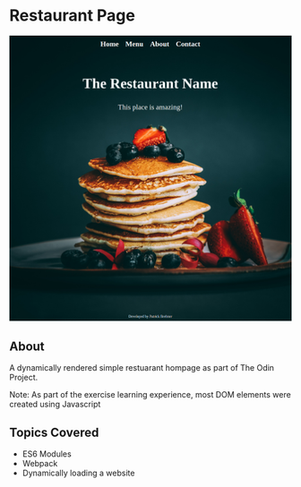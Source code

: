 # Restaurant Page

![Image](UI.png)

## About

A dynamically rendered simple restuarant hompage as part of The Odin Project.

Note: As part of the exercise learning experience, most DOM elements were created using Javascript

## Topics Covered

-   ES6 Modules
-   Webpack
-   Dynamically loading a website

